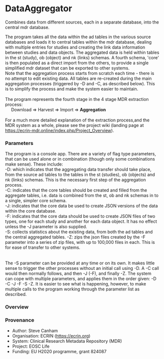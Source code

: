 # DataAggregator
Combines data from different sources, each in a separate database, into the central mdr database.

The program takes all the data within the ad tables in the various source databases and loads it to central tables within the mdr database, dealing with multiple entries for studies and creating the link data information between studies and data objects. The aggregated data is held within tables in the st (study), ob (object) and nk (links) schemas. A fourth schema, 'core' is then populated as a direct import from the others, to provide a single simplified mdr dataset that can be exported to other systems. <br/>
Note that the aggregation process starts from scratch each time - there is no attempt to edit existing data. All tables are re-created during the main aggregation processes (triggered by -D and -C, as described below). This is to simplify the process and make the system easier to maintain.<br/><br/>
The program represents the fourth stage in the 4 stage MDR extraction process:<br/>
&nbsp;&nbsp;&nbsp;&nbsp;&nbsp;Download => Harvest => Import => **Aggregation**<br/><br/>
For a much more detailed explanation of the extraction process,and the MDR system as a whole, please see the project wiki (landing page at https://ecrin-mdr.online/index.php/Project_Overview).<br/>

### Parameters
The program is a console app. There are a variety of flag type parameters, that can be used alone or in combination (though only some combinations make sense).
These include:<br/>
-D: which indicates that the aggregating data transfer should take place, from the source ad tables to the tables in the st (studies), ob (objects) and nk (links) schemas. This is the necessary first step of the aggregation process.<br/>
-C: indicates that the core tables should be created and filled from the aggregate tables, i.e. data is combined from the st, ob and nk schemas in to a single, simpler core schema.<br/>
-J: indicates that the core data be used to create JSON versions of the data within the core database.<br/>
-F: indicates that the core data should be used to create JSON files of two types, one for each study and another for each data object. It has no effect unless the -J parameter is also supplied.<br/>
-S: collects statistics about the existing data, from both the ad tables and the central aggregated tables.
-Z: zips the json files created by the -F parameter into a series of zip files, with up to 100,000 files in each. This is for ease of transfer to other systems.<br/><br/>       
The -S parameter can be provided at any time or on its own. It makes little sense to trigger the other processes without an initial call using -D. A -C call would then normally follows, and then -J (-F), and finally -Z. The system can cope with multiple parameters, and applies them in the order given: -D -C -J -F -S -Z. It is easier to see what is happening, however, to make multiple calls to the program working through the parameter list as described.<br/>  

### Overview


### Provenance
* Author: Steve Canham
* Organisation: ECRIN (https://ecrin.org)
* System: Clinical Research Metadata Repository (MDR)
* Project: EOSC Life
* Funding: EU H2020 programme, grant 824087

